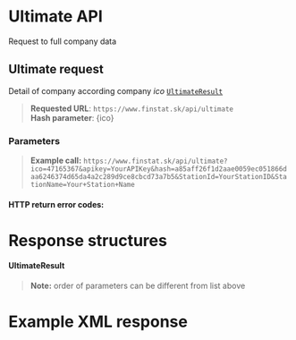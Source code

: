 # Ultimate API
Request to full company data

## Ultimate request
Detail of company according company *ico* [`UltimateResult`](#UltimateResult)

> **Requested URL**: ```https://www.finstat.sk/api/ultimate```<br />
> **Hash parameter**: {ico}

### Parameters
[](../../../common/parameters/detail-en.md ':include')

[](../../../common/parameters/parameters-en.md ':include')

> **Example call:** ```https://www.finstat.sk/api/ultimate?ico=47165367&apikey=YourAPIKey&hash=a85aff26f1d2aae0059ec051866daa6246374d65da4a2c289d9ce8cbcd73a7b5&StationId=YourStationID&StationName=Your+Station+Name```

#### HTTP return error codes:
[](../../../common/http/errorcodes-en-detail.md ':include')

[](../../../common/http/errorcodes-en.md ':include')

# Response structures
#### UltimateResult

[](../../../common/responses/basic-en.md ':include')

[](../../../common/responses/premium-common-en.md ':include')

[](../../../common/responses/elite-en.md ':include')

[](../../../common/responses/ultimate-en.md ':include')

[](../../../common/responses/icdphadditional-en.md ':include')

[](../../../common/responses/judgementindicator-en.md ':include')

[](../../../common/responses/bankaccount-en.md ':include')

[](../../../common/responses/debt-en.md ':include')

[](../../../common/responses/receivable-en.md ':include')

[](../../../common/responses/paymentorder-en.md ':include')

[](../../../common/responses/office-en.md ':include')

[](../../../common/responses/subject-en.md ':include')

[](../../../common/responses/contactsource-en.md ':include')

[](../../../common/responses/structuredname-en.md ':include')

[](../../../common/responses/judgementcount-en.md ':include')

[](../../../common/responses/ratio-en.md ':include')

[](../../../common/responses/item-en.md ':include')

[](../../../common/responses/distraintsauthorizationinfo-en.md ':include')

[](../../../common/responses/creditscotestate-en.md ':include')

[](../../../common/responses/person-en.md ':include')

[](../../../common/responses/rpvsperson-en.md ':include')

[](../../../common/responses/rpoperson-en.md ':include')

[](../../../common/responses/functionassigment-en.md ':include')

[](../../../common/responses/functionassigmenttype-en.md ':include')

[](../../../common/responses/address-en.md ':include')

[](../../../common/responses/fulladdress-en.md ':include')

[](../../../common/responses/court-en.md ':include')

[](../../../common/responses/historyaddress-en.md ':include')

[](../../../common/responses/proceedingresult-en.md ':include')

[](../../../common/responses/preventiverestructuringresult-en.md ':include')

[](../../../common/responses/liquidationresult-en.md ':include')

[](../../../common/responses/officer-en.md ':include')

[](../../../common/responses/deadline-en.md ':include')

[](../../../common/responses/distraintsauthorizationdetail-en.md ':include')

[](../../../common/responses/baseinfo-en.md ':include')

> **Note:** order of parameters can be different from list above

# Example XML response
[](../../../common/examples/ultimate.md ':include')

[](../../../common/texts/anonymized-en.md ':include')

[](../../../common/examples/detail-an.md ':include')